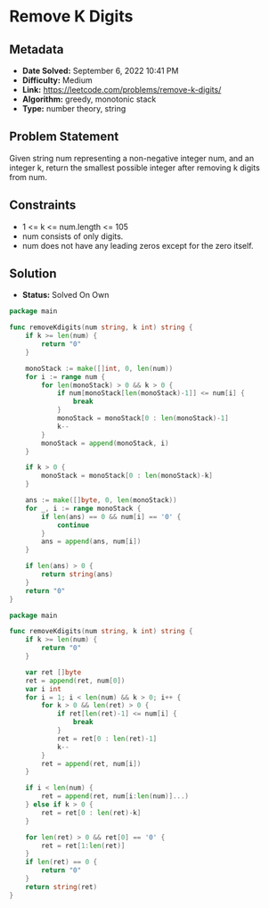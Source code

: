 # Remove K Digits

## Metadata

- **Date Solved:** September 6, 2022 10:41 PM
- **Difficulty:** Medium
- **Link:** https://leetcode.com/problems/remove-k-digits/
- **Algorithm:** greedy, monotonic stack
- **Type:** number theory, string

## Problem Statement

Given string num representing a non-negative integer num, and an integer k, return the smallest possible integer after removing k digits from num.

## Constraints

- 1 <= k <= num.length <= 105
- num consists of only digits.
- num does not have any leading zeros except for the zero itself.

## Solution

- **Status:** Solved On Own


```go
package main

func removeKdigits(num string, k int) string {
	if k >= len(num) {
		return "0"
	}

	monoStack := make([]int, 0, len(num))
	for i := range num {
		for len(monoStack) > 0 && k > 0 {
			if num[monoStack[len(monoStack)-1]] <= num[i] {
				break
			}
			monoStack = monoStack[0 : len(monoStack)-1]
			k--
		}
		monoStack = append(monoStack, i)
	}

	if k > 0 {
		monoStack = monoStack[0 : len(monoStack)-k]
	}

	ans := make([]byte, 0, len(monoStack))
	for _, i := range monoStack {
		if len(ans) == 0 && num[i] == '0' {
			continue
		}
		ans = append(ans, num[i])
	}

	if len(ans) > 0 {
		return string(ans)
	}
	return "0"
}
```

```go
package main

func removeKdigits(num string, k int) string {
	if k >= len(num) {
		return "0"
	}

	var ret []byte
	ret = append(ret, num[0])
	var i int
	for i = 1; i < len(num) && k > 0; i++ {
		for k > 0 && len(ret) > 0 {
			if ret[len(ret)-1] <= num[i] {
				break
			}
			ret = ret[0 : len(ret)-1]
			k--
		}
		ret = append(ret, num[i])
	}

	if i < len(num) {
		ret = append(ret, num[i:len(num)]...)
	} else if k > 0 {
		ret = ret[0 : len(ret)-k]
	}

	for len(ret) > 0 && ret[0] == '0' {
		ret = ret[1:len(ret)]
	}
	if len(ret) == 0 {
		return "0"
	}
	return string(ret)
}
```
